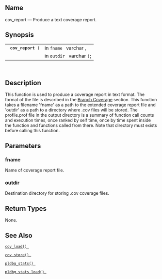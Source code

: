 <div id="fn_cov_report" class="refentry">

<div class="titlepage">

</div>

<div class="refnamediv">

## Name

cov_report — Produce a text coverage report.

</div>

<div class="refsynopsisdiv">

## Synopsis

<div id="fsyn_cov_report" class="funcsynopsis">

|                         |                           |
|-------------------------|---------------------------|
| ` `**`cov_report`**` (` | in `fname ` varchar ,     |
|                         | in `outdir ` varchar `)`; |

<div class="funcprototype-spacer">

 

</div>

</div>

</div>

<div id="desc_cov_report" class="refsect1">

## Description

This function is used to produce a coverage report in text format. The
format of the file is described in the
<a href="pldebugger.html#pldbgplcoverage" class="link"
title="11.21.1. Branch Coverage">Branch Coverage</a> section. This
function takes a filename 'fname' as a path to the extended coverage
report file and 'outdir' as a path to a directory where .cov files will
be stored. The profile.prof file in the output directory is a summary of
function call counts and execution times, once ranked by self time, once
by time spent inside the function and functions called from there. Note
that directory must exists before calling this function.

</div>

<div id="params_cov_report" class="refsect1">

## Parameters

<div id="id83123" class="refsect2">

### fname

Name of coverage report file.

</div>

<div id="id83126" class="refsect2">

### outdir

Destination directory for storing .cov coverage files.

</div>

</div>

<div id="ret_cov_report" class="refsect1">

## Return Types

None.

</div>

<div id="seealso_cov_report" class="refsect1">

## See Also

<a href="fn_cov_load.html" class="link" title="cov_load"><code
class="function">cov_load() </code></a>

<a href="fn_cov_store.html" class="link" title="cov_store"><code
class="function">cov_store() </code></a>

<a href="fn_pldbg_stats.html" class="link" title="pldbg_stats"><code
class="function">pldbg_stats() </code></a>

<a href="fn_pldbg_stats_load.html" class="link"
title="pldbg_stats_load"><code
class="function">pldbg_stats_load() </code></a>

</div>

</div>
